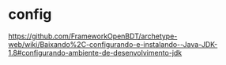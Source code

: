 # config

https://github.com/FrameworkOpenBDT/archetype-web/wiki/Baixando%2C-configurando-e-instalando--Java-JDK-1.8#configurando-ambiente-de-desenvolvimento-jdk
